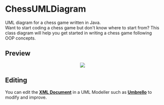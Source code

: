 # ChessUMLDiagram
UML diagram for a chess game written in Java.<br/>
Want to start coding a chess game but don't know where to start from? This class diagram will help you get started in writing a chess game following OOP concepts. 

## Preview 
<p align="center">
  <img src="https://github.com/Unixado/ChessUMLDiagram/blob/master/Chess%20UML%20Diagram.svg">
</p>


## Editing 
You can edit the **[XML Document](https://github.com/Unixado/ChessUMLDiagram/blob/master/uml)** in a UML Modeller such as **[Umbrello](https://umbrello.kde.org/)** to modify and improve. 

